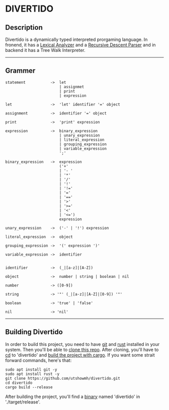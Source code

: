 # DIVERTIDO

## Description

Divertido is a dynamically typed interpreted prorgaming language. In fronend, it has a [Lexical Analyzer](https://en.wikipedia.org/wiki/Lexical_analysis) and a [Recursive Descent Parser](https://en.wikipedia.org/wiki/Recursive_descent_parser) and in backend it has a Tree Walk Interpreter.

---

## Grammer

```
statement           ->  let 
                        | assignmet 
                        | print 
                        | expression

let                 ->  'let' identifier '=' object

assignment          ->  identifier '=' object

print               ->  'print' expression

expression          ->  binary_expression 
                        | unary_expression 
                        | literal_expression 
                        | grouping_expression 
                        | variable_expression 
                        ';'

binary_expression   ->  expression 
                        ('+' 
                        | '- ' 
                        | '*' 
                        | '/' 
                        | '!' 
                        | '!=' 
                        | '=' 
                        | '==' 
                        | '>' 
                        | '>=' 
                        | '<' 
                        | '<=') 
                        expression

unary_expression    ->  ('-' | '!') expression

literal_expression  ->  object

grouping_expression ->  '(' expression ')'

variable_expression ->  identifier


identifier          ->  (_|[a-z]|[A-Z])

object              ->  number | string | boolean | nil

number              -> ([0-9])

string              -> '"' (_|[a-z]|[A-Z]|[0-9]) '"'

boolean             -> 'true' | 'false'

nil                 -> 'nil'
```

---

## Building Divertido

In order to build this project, you need to have [git](https://git-scm.com/downloads) and [rust](https://www.rust-lang.org/tools/install) installed in your system. Then you'll be able to [clone this repo](https://docs.github.com/en/repositories/creating-and-managing-repositories/cloning-a-repository). After cloning, you'll have to [cd](https://en.wikipedia.org/wiki/Cd_(command)) to 'divertido' and [build the project with cargo](https://doc.rust-lang.org/cargo/commands/cargo-build.html). If you want some strait forward commands, here's that:

```
sudo apt install git -y
sudo apt install rust -y
git clone https://github.com/utshowmh/divertido.git
cd divertido
cargo build --release
```

After building the project, you'll find a [binary](https://en.wikipedia.org/wiki/Executable) named 'divertido' in './target/release'.
